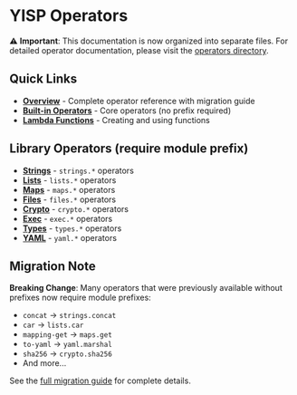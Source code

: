 # YISP Operators

⚠️ **Important**: This documentation is now organized into separate files. For detailed operator documentation, please visit the [operators directory](operators/).

## Quick Links

- [**Overview**](operators/README.md) - Complete operator reference with migration guide
- [**Built-in Operators**](operators/builtin.md) - Core operators (no prefix required)
- [**Lambda Functions**](operators/lambda.md) - Creating and using functions

## Library Operators (require module prefix)

- [**Strings**](operators/strings.md) - `strings.*` operators
- [**Lists**](operators/lists.md) - `lists.*` operators  
- [**Maps**](operators/maps.md) - `maps.*` operators
- [**Files**](operators/files.md) - `files.*` operators
- [**Crypto**](operators/crypto.md) - `crypto.*` operators
- [**Exec**](operators/exec.md) - `exec.*` operators
- [**Types**](operators/types.md) - `types.*` operators
- [**YAML**](operators/yaml.md) - `yaml.*` operators

## Migration Note

**Breaking Change**: Many operators that were previously available without prefixes now require module prefixes:

- `concat` → `strings.concat`
- `car` → `lists.car`
- `mapping-get` → `maps.get`
- `to-yaml` → `yaml.marshal`
- `sha256` → `crypto.sha256`
- And more...

See the [full migration guide](operators/README.md#migration-from-previous-versions) for complete details.
